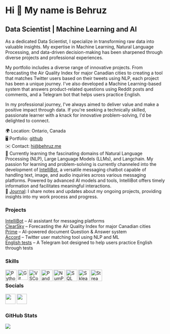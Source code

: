 Hi 👋 My name is Behruz
=======================

Data Scientist | Machine Learning and AI
------------------------------------

As a dedicated Data Scientist, I specialize in transforming raw data into valuable insights. My expertise in Machine Learning, Natural Language Processing, and data-driven decision-making has been sharpened through diverse projects and professional experiences.

My portfolio includes a diverse range of innovative projects. From forecasting the Air Quality Index for major Canadian cities to creating a tool that matches Twitter users based on their tweets using NLP, each project has been a unique journey. I've also developed a Machine Learning-based system that answers product-related questions using Reddit posts and comments, and a Telegram bot that helps users practice English.

In my professional journey, I've always aimed to deliver value and make a positive impact through data. If you're seeking a technically skilled, passionate learner with a knack for innovative problem-solving, I'd be delighted to connect.

🌍  Location: Ontario, Canada  
🖥️  Portfolio: [github](https://github.com/davletovb)  
✉️  Contact: [hi@behruz.me](mailto:hi@behruz.me)  
🧠 Currently learning the fascinating domains of Natural Language Processing (NLP), Large Language Models (LLMs), and Langchain. My passion for learning and problem-solving is currently channeled into the development of [IntelliBot](https://github.com/davletovb/assistbot), a versatile messaging chatbot capable of handling text, image, and audio inquiries across various messaging platforms. Powered by advanced AI models and tools, IntelliBot offers timely information and facilitates meaningful interactions.  
📝  [Journal](https://behruz.me/journal): I share notes and updates about my ongoing projects, providing insights into my work process and progress.

### Projects

[IntelliBot](https://github.com/davletovb/assistbot) – AI assistant for messaging platforms  
[ClearSky](https://clearsky.streamlit.app) – Forecasting the Air Quality Index for major Canadian cities  
[Prime](https://github.com/davletovb/prime) – AI-powered document Question & Answer system  
[Accord](https://github.com/davletovb/accord) – Twitter user matching tool using NLP and ML   
[English tests](https://t.me/englishprep_bot) – A Telegram bot designed to help users practice English through tests  


### Skills

<img align = 'left' alt = 'Python' width='36px' src="https://user-images.githubusercontent.com/55111154/100546857-8ba9c700-3289-11eb-9627-ae469441946b.png"/>

<img align="left" alt="Git" width="32px" src= "https://user-images.githubusercontent.com/55111154/100549956-74280980-329c-11eb-8b47-62b3ea97e5ca.png"/>

<img align="left" alt="VSCode" width="36px" src= "https://user-images.githubusercontent.com/55111154/100549504-41304680-3299-11eb-811c-570aae79deba.png"/>

<img align="left" alt="Pandas" width="36px" src= "https://encrypted-tbn0.gstatic.com/images?q=tbn:ANd9GcQj7YWmxNmbuzSB7RyPFlM99xnJMAre6eEj1OhL9EYo&s"/>

<img align="left" alt="NumPy" width="36px" src= "https://user-images.githubusercontent.com/67586773/105040771-43887300-5a88-11eb-9f01-bee100b9ef22.png"/>

<img align="left" alt="SQL" width="36px" src= "https://www.freeiconspng.com/thumbs/sql-server-icon-png/sql-server-icon-png-29.png"/>

<img align="left" alt="Sklearn" width="36px" src= "https://e7.pngegg.com/pngimages/309/384/png-clipart-scikit-learn-python-computer-icons-scikit-machine-learning-learning-text-orange-thumbnail.png"/>

<img align="left" alt="Streamlit" width="36px" src= "https://user-images.githubusercontent.com/88608935/187243256-b5b07944-acca-44e4-b1f5-e78e1d0d9376.png"/>   
<br/>

### Socials

<p align="left"> <a href="https://www.github.com/davletovb" target="_blank" rel="noreferrer"><img src="https://raw.githubusercontent.com/danielcranney/readme-generator/main/public/icons/socials/github.svg" width="32" height="32" /></a> <a href="https://www.linkedin.com/in/behruz-davletov/" target="_blank" rel="noreferrer"><img src="https://raw.githubusercontent.com/danielcranney/readme-generator/main/public/icons/socials/linkedin.svg" width="32" height="32" /></a></p>

### GitHub Stats


<a href="http://www.github.com/davletovb"><img src="https://github-readme-streak-stats.herokuapp.com/?user=davletovb&stroke=ffffff&background=22272e&ring=0891b2&fire=0891b2&currStreakNum=ffffff&currStreakLabel=0891b2&sideNums=ffffff&sideLabels=ffffff&dates=ffffff&hide_border=true" /></a>

